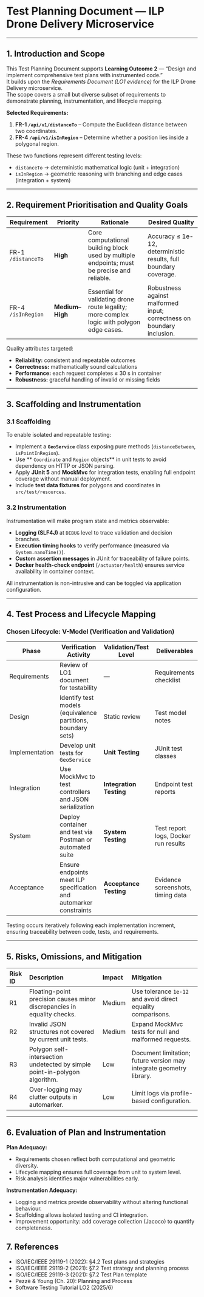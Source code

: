 # Test Planning Document — ILP Drone Delivery Microservice

---

## 1. Introduction and Scope
This Test Planning Document supports **Learning Outcome 2** — “Design and implement comprehensive test plans with instrumented code.”  
It builds upon the *Requirements Document (LO1 evidence)* for the ILP Drone Delivery microservice.  
The scope covers a small but diverse subset of requirements to demonstrate planning, instrumentation, and lifecycle mapping.

**Selected Requirements:**
1. **FR-1 `/api/v1/distanceTo`** – Compute the Euclidean distance between two coordinates.  
2. **FR-4 `/api/v1/isInRegion`** – Determine whether a position lies inside a polygonal region.

These two functions represent different testing levels:
- `distanceTo` → deterministic mathematical logic (unit + integration)
- `isInRegion` → geometric reasoning with branching and edge cases (integration + system)

---

## 2. Requirement Prioritisation and Quality Goals
| Requirement | Priority | Rationale | Desired Quality |
|--------------|-----------|------------|----------------|
| FR-1 `/distanceTo` | **High** | Core computational building block used by multiple endpoints; must be precise and reliable. | Accuracy ≤ 1e-12, deterministic results, full boundary coverage. |
| FR-4 `/isInRegion` | **Medium–High** | Essential for validating drone route legality; more complex logic with polygon edge cases. | Robustness against malformed input; correctness on boundary inclusion. |

Quality attributes targeted:
- **Reliability:** consistent and repeatable outcomes  
- **Correctness:** mathematically sound calculations  
- **Performance:** each request completes ≤ 30 s in container  
- **Robustness:** graceful handling of invalid or missing fields  

---

## 3. Scaffolding and Instrumentation

### 3.1 Scaffolding
To enable isolated and repeatable testing:
- Implement a **`GeoService`** class exposing pure methods (`distanceBetween`, `isPointInRegion`).
- Use ** `Coordinate` and `Region` objects** in unit tests to avoid dependency on HTTP or JSON parsing.
- Apply **JUnit 5** and **MockMvc** for integration tests, enabling full endpoint coverage without manual deployment.
- Include **test data fixtures** for polygons and coordinates in `src/test/resources`.

### 3.2 Instrumentation
Instrumentation will make program state and metrics observable:
- **Logging (SLF4J)** at `DEBUG` level to trace validation and decision branches.
- **Execution timing hooks** to verify performance (measured via `System.nanoTime()`).
- **Custom assertion messages** in JUnit for traceability of failure points.
- **Docker health-check endpoint** (`/actuator/health`) ensures service availability in container context.

All instrumentation is non-intrusive and can be toggled via application configuration.

---

## 4. Test Process and Lifecycle Mapping

### Chosen Lifecycle: **V-Model (Verification and Validation)**
| Phase | Verification Activity | Validation/Test Level | Deliverables |
|--------|----------------------|----------------------|--------------|
| Requirements | Review of LO1 document for testability | — | Requirements checklist |
| Design | Identify test models (equivalence partitions, boundary sets) | Static review | Test model notes |
| Implementation | Develop unit tests for `GeoService` | **Unit Testing** | JUnit test classes |
| Integration | Use MockMvc to test controllers and JSON serialization | **Integration Testing** | Endpoint test reports |
| System | Deploy container and test via Postman or automated suite | **System Testing** | Test report logs, Docker run results |
| Acceptance | Ensure endpoints meet ILP specification and automarker constraints | **Acceptance Testing** | Evidence screenshots, timing data |

Testing occurs iteratively following each implementation increment, ensuring traceability between code, tests, and requirements.

---

## 5. Risks, Omissions, and Mitigation

| Risk ID | Description | Impact | Mitigation |
|:--|:--|:--|:--|
| R1 | Floating-point precision causes minor discrepancies in equality checks. | Medium | Use tolerance `1e-12` and avoid direct equality comparisons. |
| R2 | Invalid JSON structures not covered by current unit tests. | Medium | Expand MockMvc tests for null and malformed requests. |
| R3 | Polygon self-intersection undetected by simple point-in-polygon algorithm. | Low | Document limitation; future version may integrate geometry library. |
| R4 | Over-logging may clutter outputs in automarker. | Low | Limit logs via profile-based configuration. |

---

## 6. Evaluation of Plan and Instrumentation

**Plan Adequacy:**  
- Requirements chosen reflect both computational and geometric diversity.  
- Lifecycle mapping ensures full coverage from unit to system level.  
- Risk analysis identifies major vulnerabilities early.

**Instrumentation Adequacy:**  
- Logging and metrics provide observability without altering functional behaviour.  
- Scaffolding allows isolated testing and CI integration.  
- Improvement opportunity: add coverage collection (Jacoco) to quantify completeness.

## 7. References
- ISO/IEC/IEEE 29119-1 (2022): §4.2 Test plans and strategies  
- ISO/IEC/IEEE 29119-2 (2021): §7.2 Test strategy and planning process  
- ISO/IEC/IEEE 29119-3 (2021): §7.2 Test Plan template  
- Pezzè & Young (Ch. 20): Planning and Process  
- Software Testing Tutorial LO2 (2025/6)

